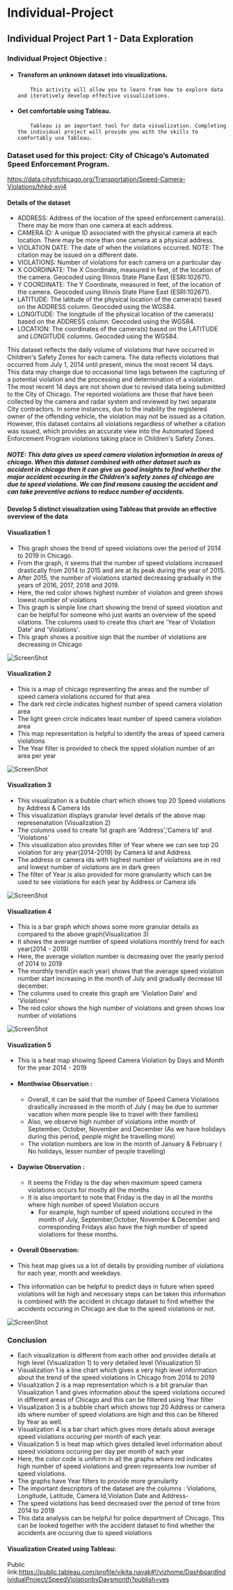 # Individual-Project
## Individual Project Part 1 - Data Exploration

### Individual Project Objective :

-  #### Transform an unknown dataset into visualizations. 
           This activity will allow you to learn from how to explore data and iteratively develop effective visualizations.
-  #### Get comfortable using Tableau. 
           Tableau is an important tool for data visualization. Completing the individual project will provide you with the skills to comfortably use Tableau.


### Dataset used for this project:  City of Chicago’s Automated Speed Enforcement Program. 
https://data.cityofchicago.org/Transportation/Speed-Camera-Violations/hhkd-xvj4

#### Details of the dataset
- ADDRESS: Address of the location of the speed enforcement camera(s). There may be more than one camera at each address.
- CAMERA ID: A unique ID associated with the physical camera at each location. There may be more than one camera at a physical address.
- VIOLATION DATE:	The date of when the violations occurred. NOTE: The citation may be issued on a different date.
- VIOLATIONS: Number of violations for each camera on a particular day
- X COORDINATE: The X Coordinate, measured in feet, of the location of the camera. Geocoded using Illinois State Plane East (ESRI:102671).
- Y COORDINATE: The Y Coordinate, measured in feet, of the location of the camera. Geocoded using Illinois State Plane East (ESRI:102671).
- LATITUDE: The latitude of the physical location of the camera(s) based on the ADDRESS column. Geocoded using the WGS84.
- LONGITUDE: The longitude of the physical location of the camera(s) based on the ADDRESS column. Geocoded using the WGS84.
- LOCATION: The coordinates of the camera(s) based on the LATITUDE and LONGITUDE columns. Geocoded using the WGS84.

This dataset reflects the daily volume of violations that have occurred in Children's Safety Zones for each camera. The data reflects violations that occurred from July 1, 2014 until present, minus the most recent 14 days. This data may change due to occasional time lags between the capturing of a potential violation and the processing and determination of a violation. The most recent 14 days are not shown due to revised data being submitted to the City of Chicago. The reported violations are those that have been collected by the camera and radar system and reviewed by two separate City contractors. In some instances, due to the inability the registered owner of the offending vehicle, the violation may not be issued as a citation. However, this dataset contains all violations regardless of whether a citation was issued, which provides an accurate view into the Automated Speed Enforcement Program violations taking place in Children's Safety Zones.

##### NOTE: This data gives us speed camera violation information in areas of chicago. When this dataset combined with other dataset such as accident in chicago then it can give us good insights to find whether the major accident occuring in the Children's safety zones of chicago are due to speed violations. We can find reasons causing the accident and can take preventive actions to reduce number of accidents.


#### Develop 5 distinct visualization using Tableau that provide an effective overview of the data

#### Visualization 1 

- This graph shows the trend of speed violations over the period of 2014 to 2019 in Chicago. 
- From the graph, it seems that the number of speed violations increased drastically from 2014 to 2015 and are at its peak during the year of 2015. 
- After 2015, the number of violations started decreasing gradually in the years of 2016, 2017, 2018 and 2019.
- Here, the red color shows highest number of violation and green shows lowest number of violations
- This graph is simple line chart showing the trend of speed violation and can be helpful for someone who just wants an overview of the speed vilations. The columns used to create this chart are 'Year of Violation Date' and 'Violations'.
- This graph shows a positive sign that the number of violations are decreasing in Chicago

![ScreenShot](IP_Viz1.PNG)

#### Visualization 2
- This is a map of chicago representing the areas and the number of speed camera violations occured for that area
- The dark red circle indicates highest number of speed camera violation area
- The light green circle indicates least number of speed camera violation area
- This map representation is helpful to identify the areas of speed camera violations
- The Year filter is provided to check the spped violation number of an area per year

![ScreenShot](IP_Viz2.PNG)

#### Visualization 3
- This visualization is a bubble chart which shows top 20 Speed violations by Address & Camera Ids 
- This visualization displays granular level details of the above map represenatation (Visualization 2) 
- The columns used to create 1st graph are 'Address','Camera Id' and 'Violations'
- This visualization also provides filter of Year where we can see top 20 violation for any year(2014-2019) by Camera Id and Address
- The address or camera ids with highest number of violations are in red and lowest number of violations are in dark green
- The filter of Year is also provided  for more granularity which can be used to see violations for each year by Address or Camera ids

![ScreenShot](IP_viz3.PNG)

#### Visualization 4

- This is a bar graph which shows some more granular details as compared to the above graph(Visualization 3)
- It shows the average number of speed violations monthly trend for each year(2014 - 2019)
- Here, the average violation number is decreasing over the yearly period of 2014 to 2019
- The monthly trend(in each year) shows that the average speed violation number start increasing in the month of July and gradually decrease till december.
- The columns used to create this graph are 'Violation Date' and 'Violations'
- The red color shows the high number of violations and green shows low number of violations

![ScreenShot](IP_Viz4.PNG)

#### Visualization 5

- This is a heat map showing Speed Camera Violation by Days and Month for the year 2014 - 2019

- #### Monthwise Observation :
    - Overall, it can be said that the number of Speed Camera Violations drastically increased in the month of July ( may be due to summer vacation when more people like to travel with their families)
    - Also, we observe high number of violations inthe month of September, October, November and December (As we have holidays during this period, people might be travelling more)
    - The violation numbers are low in the month of January & February ( No holidays, lesser number of people travelling)
- #### Daywise Observation :
    - It seems the Friday is the day when maximum speed camera violations occurs for mostly all the months
    - It is also important to note that Friday is the day in all the months where high number of speed Violation occurs
        - For example, high number of speed violations occured in the month of July, September,October, November & December and corresponding Fridays also have the high number of speed violations for these months.
        
- #### Overall Observation:
- This heat map gives us a lot of details by providing number of violations for each year, month and weekdays.
- This information can be helpful to predict days in future when speed violations will be high and necessary steps can be taken this information is combined with the accident in chicago dataset to find whether the accidents occuring in Chicago are due to the speed violations or not.
     

![ScreenShot](IP_Viz5.PNG)

### Conclusion

- Each visualization is different from each other and provides details at high level (Visualization 1) to very detailed level (Visualization 5)
- Visualization 1 is a line chart which gives a very high level information about the trend of the speed violations in Chicago from 2014 to 2019
- Visualization 2 is a map representation which is a bit granular than Visualization 1 and gives information about the speed violations occured in different areas of Chicago and this can be filtered using Year filter
- Visualization 3 is a bubble chart which shows top 20 Address or camera ids where number of speed violations are high and this can be filtered by Year as well. 
- Visualization 4 is a bar chart which gives more details about average speed violations occuring per month of each year.
- Visualization 5 is heat map which gives detailed level information about speed violations occuring per day per month of each year
- Here, the color code is uniform in all the graphs where red indicates high number of speed violations and green represents low number of speed violations.
- The graphs have Year filters to provide more granularity
- The important descriptors of the dataset are the columns :  Violations, Longitude, Latitude, Camera Id,Violation Date and Address-
- The speed violations has beed decreased over the period of time from 2014 to 2019
- This data analysis can be helpful for police department of Chicago. This can be looked together with the accident dataset to find whether the accidents are occuring due to speed violations

#### Visualization Created using Tableau:

Public link:https://public.tableau.com/profile/vikita.nayak#!/vizhome/DashboardIndividualProject/SpeedViolationbyDaysmonth?publish=yes
